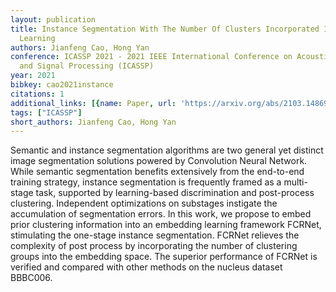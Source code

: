 ```yaml
---
layout: publication
title: Instance Segmentation With The Number Of Clusters Incorporated In Embedding
  Learning
authors: Jianfeng Cao, Hong Yan
conference: ICASSP 2021 - 2021 IEEE International Conference on Acoustics, Speech
  and Signal Processing (ICASSP)
year: 2021
bibkey: cao2021instance
citations: 1
additional_links: [{name: Paper, url: 'https://arxiv.org/abs/2103.14869'}]
tags: ["ICASSP"]
short_authors: Jianfeng Cao, Hong Yan
---
```

Semantic and instance segmentation algorithms are two general yet distinct
image segmentation solutions powered by Convolution Neural Network. While
semantic segmentation benefits extensively from the end-to-end training
strategy, instance segmentation is frequently framed as a multi-stage task,
supported by learning-based discrimination and post-process clustering.
Independent optimizations on substages instigate the accumulation of
segmentation errors. In this work, we propose to embed prior clustering
information into an embedding learning framework FCRNet, stimulating the
one-stage instance segmentation. FCRNet relieves the complexity of post process
by incorporating the number of clustering groups into the embedding space. The
superior performance of FCRNet is verified and compared with other methods on
the nucleus dataset BBBC006.